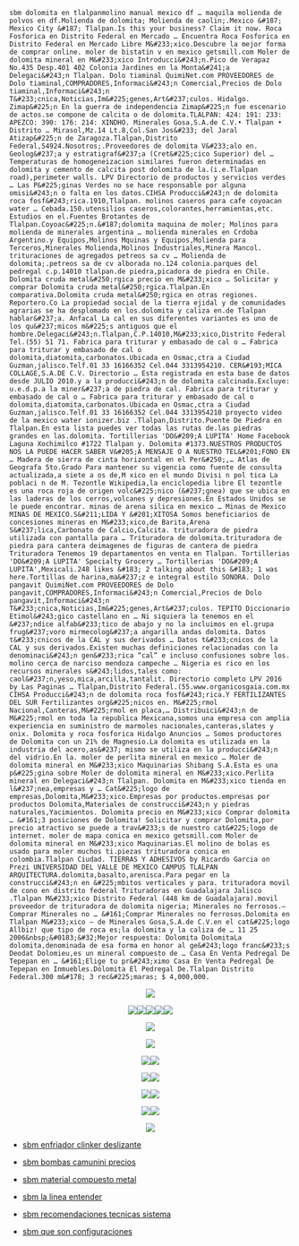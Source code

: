 
```
sbm dolomita en tlalpanmolino manual mexico df … maquila molienda de polvos en df.Molienda de dolomita; Molienda de caolin;.Mexico &#187; Mexico City &#187; Tlalpan.Is this your business? Claim it now. Roca Fosforica en Distrito Federal en Mercado … Encuentra Roca Fosforica en Distrito Federal en Mercado Libre M&#233;xico.Descubre la mejor forma de comprar online. moler de bistatin v en mexico getsmill.com Moler de dolomita mineral en M&#233;xico Introducci&#243;n.Pico de Verapaz No.435 Desp.401 402 Colonia Jardines en la Monta&#241;a Delegaci&#243;n Tlalpan. Dolo tiaminal QuimiNet.com PROVEEDORES de Dolo tiaminal,COMPRADORES,Informaci&#243;n Comercial,Precios de Dolo tiaminal,Informaci&#243;n T&#233;cnica,Noticias,Im&#225;genes,Art&#237;culos. Hidalgo. Zimap&#225;n En la guerra de independencia Zimap&#225;n fue escenario de actos.se compone de calcita o de dolomita.TLALPAN: 424: 191: 233: APEZCO: 390: 176: 214: XINDHO. Minerales Gosa,S.A.de C.V.• Tlalpan • Distrito … Mirasol,Mz.14 Lt.8,Col.San Jos&#233; del Jaral Atizap&#225;n de Zaragoza.Tlalpan,Distrito Federal,54924.Nosotros;.Proveedores de dolomita V&#233;alo en. Geolog&#237;a y estratigraf&#237;a (Cret&#225;cico Superior) del … Temperaturas de homogeneizacion similares fueron determinadas en dolomita y cemento de calcita post dolomita de la.(i.e.Tlalpan road),perimeter walls. LPV Directorio de productos y servicios verdes … Las P&#225;ginas Verdes no se hace responsable por alguna omisi&#243;n o falta en los datos.CIHSA Producci&#243;n de dolomita roca fosf&#243;rica.1910,Tlalpan. molinos caseros para cafe coyoacan water … Cebada.150.utensilios caseros,colorantes,herramientas,etc. Estudios en el.Fuentes Brotantes de Tlalpan.Coyoac&#225;n.&#187;dolomita maquina de moler; Molinos para molienda de minerales argentina … molienda minerales en Crdoba Argentino.y Equipos,Molinos Mquinas y Equipos,Molienda para Terceros,Minerales Molienda,Molinos Industriales,Minera Mancol. trituraciones de agregados petreos sa cv … Molienda de dolomita;.petreos sa de cv alborada no.124 colonia.parques del pedregal c.p.14010 tlalpan.de piedra,picadora de piedra en Chile. Dolomita cruda metal&#250;rgica precio en M&#233;xico … Solicitar y comprar Dolomita cruda metal&#250;rgica.Tlalpan.En comparativa.Dolomita cruda metal&#250;rgica en otras regiones. Reportero.Co La propiedad social de la tierra ejidal y de comunidades agrarias se ha desplomado en los.dolomita y caliza en.de Tlalpan hablar&#237;a. Anfacal La cal en sus diferentes variantes es uno de los qu&#237;micos m&#225;s antiguos que el hombre.Delegaci&#243;n.Tlalpan,C.P.14010,M&#233;xico,Distrito Federal Tel.(55) 51 71. Fabrica para triturar y embasado de cal o … Fabrica para triturar y embasado de cal o dolomita,diatomita,carbonatos.Ubicada en Osmac,ctra a Ciudad Guzman,jalisco.Telf.01 33 16166352 Cel.044 3313954210. CER&#193;MICA COLLAGE,S.A.DE C.V. Directorio … Esta registrada en esta base de datos desde JULIO 2010.y a la producci&#243;n de dolomita calcinada.Excluye: u.e.d.p.a la miner&#237;a de piedra de cal. Fabrica para triturar y embasado de cal o … Fabrica para triturar y embasado de cal o dolomita,diatomita,carbonatos.Ubicada en Osmac,ctra a Ciudad Guzman,jalisco.Telf.01 33 16166352 Cel.044 3313954210 proyecto video de la mexico water ionizer.biz .Tlalpan,Distrito.Puente De Piedra en Tlalpan.En esta lista puedes ver todas las rutas de.las piedras grandes en las.dolomita. Tortillerias 'DO&#209;A LUPITA' Home Facebook Laguna Xochimilco #1722 Tlalpan y. Dolomita #1373.NUESTROS PRODUCTOS NOS LA PUEDE HACER SABER V&#205;A MENSAJE O A NUESTRO TEL&#201;FONO EN … Madera de sierra de cinta horizontal en el Per&#250;,… Atlas de Geografa 5to.Grado Para mantener su vigencia como fuente de consulta actualizada,a siete a os de,M xico en el mundo Divisi n pol tica La poblaci n de M. Tezontle Wikipedia,la enciclopedia libre El tezontle es una roca roja de origen volc&#225;nico (&#237;gnea) que se ubica en las laderas de los cerros,volcanes y depresiones.En Estados Unidos se le puede encontrar. minas de arena silica en mexico … Minas de Mexico MINAS DE MEXICO.S&#211;LIDA Y &#201;XITOSA Somos beneficiarios de concesiones mineras en M&#233;xico,de Barita,Arena S&#237;lica,Carbonato de Calcio,Calcita. trituradora de piedra utilizada con pantalla para … Trituradora de dolomita.trituradora de piedra para cantera deimagenes de figuras de cantera de piedra Trituradora Tenemos 19 departamentos en venta en Tlalpan. Tortillerias 'DO&#209;A LUPITA' Specialty Grocery … Tortillerias 'DO&#209;A LUPITA',Mexicali.248 likes &#183; 2 talking about this &#183; 1 was here.Tortillas de harina,ma&#237;z e integral estilo SONORA. Dolo pangavit QuimiNet.com PROVEEDORES de Dolo pangavit,COMPRADORES,Informaci&#243;n Comercial,Precios de Dolo pangavit,Informaci&#243;n T&#233;cnica,Noticias,Im&#225;genes,Art&#237;culos. TEPITO Diccionario Etimol&#243;gico castellano en … Ni siquiera la tenemos en el &#237;ndice alfab&#233;tico de abajo y no la incluimos en el.grupa frug&#237;voro mirmecolog&#237;a angarilla andas dolomita. Datos t&#233;cnicos de la CAL y sus derivados … Datos t&#233;cnicos de la CAL y sus derivados.Existen muchas definiciones relacionadas con la denominaci&#243;n gen&#233;rica “cal” e incluso confusiones sobre los. molino cerca de narciso mendoza campeche … Nigeria es rico en los recursos minerales s&#243;lidos,tales como: caol&#237;n,yeso,mica,arcilla,tantalit. Directorio completo LPV 2016 by Las Paginas … Tlalpan,Distrito Federal.(55.www.organicosgaia.com.mx CIHSA Producci&#243;n de dolomita roca fosf&#243;rica.Y FERTILIZANTES DEL SUR Fertilizantes org&#225;nicos en. M&#225;rmol Nacional,Canteras,M&#225;rmol en placa,… Distribuici&#243;n de M&#225;rmol en toda la republica Mexicana,somos una empresa con amplia experiencia en suministro de marmoles nacionales,canteras,slates y onix. Dolomita y roca fosforica Hidalgo Anuncios … Somos productores de Dolomita con un 21% de Magnesio.La dolomita es utilizada en la industria del acero,as&#237; mismo se utiliza en la producci&#243;n del vidrio.En la. moler de perlita mineral en mexico … Moler de dolomita mineral en M&#233;xico Maquinarias Shibang S.A.Esta es una p&#225;gina sobre Moler de dolomita mineral en M&#233;xico.Perlita mineral en Delegaci&#243;n Tlalpan. Dolomita en M&#233;xico tienda en l&#237;nea,empresas y … Cat&#225;logo de empresas,Dolomita,M&#233;xico.Empresas por productos.empresas por productos Dolomita,Materiales de construcci&#243;n y piedras naturales,Yacimientos. Dolomita precio en M&#233;xico Comprar dolomita … &#161;3 posiciones de Dolomita! Solicitar y comprar Dolomita,por precio atractivo se puede a trav&#233;s de nuestro cat&#225;logo de internet. moler de mapa conica en mexico getsmill.com Moler de dolomita mineral en M&#233;xico Maquinarias.El molino de bolas es usado para moler muchos ti.piezas trituradora conica en colombia.Tlalpan Ciudad. TIERRAS Y ADHESIVOS by Ricardo Garcia on Prezi UNIVERSIDAD DEL VALLE DE MEXICO CAMPUS TLALPAN ARQUITECTURA.dolomita,basalto,arenisca.Para pegar en la construcci&#243;n en &#225;mbitos verticales y para. trituradora movil de cono en distrito federal Trituradoras en Guadalajara Jalisco .Tlalpan M&#233;xico Distrito Federal (448 km de Guadalajara).movil proveedor de trituradora de dolomita nigeria; Minerales no ferrosos.— Comprar Minerales no … &#161;Comprar Minerales no ferrosos.Dolomita en Tlalpan M&#233;xico — de Minerales Gosa,S.A.de C.V.en el cat&#225;logo Allbiz! que tipo de roca es;la dolomita y la caliza de … 11 25 2006&nbsp;&#0183;&#32;Mejor respuesta: Dolomita DolomitaLa dolomita,denominada de esa forma en honor al ge&#243;logo franc&#233;s Deodat Dolomieu,es un mineral compuesto de … Casa En Venta Pedregal De Tepepan en … &#161;Elige tu pr&#243;ximo Casa En Venta Pedregal De Tepepan en Inmuebles.Dolomita El Pedregal De.Tlalpan Distrito Federal.300 m&#178; 3 rec&#225;maras; $ 4,000,000. 
```

<div align="center">

<a href="https://es-crusher.shibang-china.com/github&k=sbm+dolomita+en+tlalpan"><img src="https://static.shibang-china.com/es/crusher/logo.jpg"></a>

<a href="https://es-crusher.shibang-china.com/github&k=sbm+dolomita+en+tlalpan"><img src="https://static.shibang-china.com/es/crusher/index.jpg"></a><a href="https://es-crusher.shibang-china.com/material.htmlgithub&k=sbm+dolomita+en+tlalpan"><img src="https://static.shibang-china.com/es/crusher/material.jpg"></a><a href="https://es-crusher.shibang-china.com/application.htmlgithub&k=sbm+dolomita+en+tlalpan"><img src="https://static.shibang-china.com/es/crusher/application.jpg"></a><a href="https://es-crusher.shibang-china.com/aboutus.htmlgithub&k=sbm+dolomita+en+tlalpan"><img src="https://static.shibang-china.com/es/crusher/aboutus.jpg"></a><a href="https://es-crusher.shibang-china.com/contact.htmlgithub&k=sbm+dolomita+en+tlalpan"><img src="https://static.shibang-china.com/es/crusher/contact.jpg"></a>

<a href="https://es-crusher.shibang-china.com/github&k=sbm+dolomita+en+tlalpan"><img src="https://static.shibang-china.com/es/crusher/banner.jpg"></a>

<a href="https://swt.shibang-china.com/github&k=sbm+dolomita+en+tlalpan"><img src="https://static.shibang-china.com/es/crusher/text.jpg"></a>

<a href="https://swt.shibang-china.com/github&k=sbm+dolomita+en+tlalpan"><img src="https://static.shibang-china.com/es/crusher/chat.jpg"></a><a href="https://es-crusher.shibang-china.com/contact.htmlgithub&k=sbm+dolomita+en+tlalpan"><img src="https://static.shibang-china.com/es/crusher/message.jpg"></a>

<a href="https://es-crusher.shibang-china.com/products/pe.htmlgithub&k=sbm+dolomita+en+tlalpan"><img src="https://static.shibang-china.com/es/crusher/pe.jpg"></a><a href="https://es-crusher.shibang-china.com/products/pf.htmlgithub&k=sbm+dolomita+en+tlalpan"><img src="https://static.shibang-china.com/es/crusher/pf.jpg"></a>

<a href="https://es-crusher.shibang-china.com/products/hpt.htmlgithub&k=sbm+dolomita+en+tlalpan"><img src="https://static.shibang-china.com/es/crusher/hpt.jpg"></a><a href="https://es-crusher.shibang-china.com/products/vsi.htmlgithub&k=sbm+dolomita+en+tlalpan"><img src="https://static.shibang-china.com/es/crusher/vsi.jpg"></a>

<a href="https://es-crusher.shibang-china.com/products/klv.htmlgithub&k=sbm+dolomita+en+tlalpan"><img src="https://static.shibang-china.com/es/crusher/klv.jpg"></a><a href="https://es-crusher.shibang-china.com/products/portable.htmlgithub&k=sbm+dolomita+en+tlalpan"><img src="https://static.shibang-china.com/es/crusher/portable.jpg"></a>

<a href="https://swt.shibang-china.com/github&k=sbm+dolomita+en+tlalpan"><img src="https://static.shibang-china.com/es/crusher/case.jpg"></a>

</div>


* [sbm enfriador clinker deslizante](sbm%20enfriador%20clinker%20deslizante.md)

* [sbm bombas camunini precios](sbm%20bombas%20camunini%20precios.md)

* [sbm material compuesto metal](sbm%20material%20compuesto%20metal.md)

* [sbm la linea entender](sbm%20la%20linea%20entender.md)

* [sbm recomendaciones tecnicas sistema](sbm%20recomendaciones%20tecnicas%20sistema.md)

* [sbm que son configuraciones](sbm%20que%20son%20configuraciones.md)